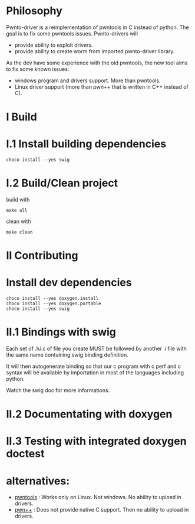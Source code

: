 # Philosophy

Pwnto-driver is a reimplementation of pwntools in C instead of python. The goal is to fix some pwntools issues. Pwnto-drivers will
 - provide ability to exploit drivers.
 - provide ability to create worm from imported pwnto-driver library.
 
As the dev have some experience with the old pwntools, the new tool aims to fix some known issues:
 - windows program and drivers support. More than pwntools.
 - Linux driver support (more than pwn++ that is written in C++ instead of C).
 
# I Build

# I.1 Install building dependencies

```
choco install --yes swig
```

# I.2 Build/Clean project

build with

```shell
make all
```
clean with

```shell
make clean
```

# II Contributing

# Install dev dependencies

```shell
choco install --yes doxygen.install
choco install --yes doxygen.portable
choco install --yes swig
```

# II.1 Bindings with swig

Each set of .h/.c of file you create MUST be followed by another .i file with the same name containing swig binding definition.

It will then autogenerate binding so that our c program with c perf and c syntax will be available by importation in most of the languages including python.

Watch the swig doc for more informations.

# II.2 Documentating with doxygen

# II.3 Testing with integrated doxygen doctest

# alternatives:

 - [pwntools](https://github.com/Gallopsled/pwntools) : Works only on Linux. Not windows. No ability to upload in drivers.
 - [pwn++](https://github.com/hugsy/pwn--) : Does not provide native C support. Then no ability to upload in drivers. 